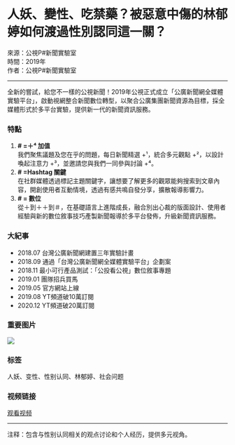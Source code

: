 # 人妖、變性、吃禁藥？被惡意中傷的林郁婷如何渡過性別認同這一關？

來源：公視P#新聞實驗室  
時間：2019年  
作者：公視P#新聞實驗室  

---

全新的嘗試，給您不一樣的公視新聞！2019年公視正式成立「公廣新聞網全媒體實驗平台」，啟動視網整合新聞數位轉型，以聚合公廣集團新聞資源為目標，採全媒體形式於多平台實驗，提供新一代的新聞資訊服務。  

### 特點  
1. **# =＋⁴ 加值**  
   我們聚焦議題及您在乎的問題，每日新聞精選 +¹，統合多元觀點 +²，以設計喚起注意力 +³，並邀請您與我們一同參與討論 +⁴。  
2. **# =Hashtag 關鍵**  
   在社群媒體透過標記主題關鍵字，讓想要了解更多的觀眾能夠搜索到文章內容，開創使用者互動情境，透過有感共鳴自發分享，擴散報導影響力。  
3. **# = 數位**  
   從＋到＋＋到＃，在基礎語言上進階成長，融合別出心裁的版面設計、使用者經驗與新的數位敘事技巧產製新聞報導於多平台發佈，升級新聞資訊服務。  

### 大紀事  
- 2018.07  台灣公廣新聞網建置三年實驗計畫  
- 2018.09  通過「台灣公廣新聞網全媒體實驗平台」企劃案  
- 2018.11  最小可行產品測試：「公投看公視」數位敘事專題  
- 2019.01  團隊招兵買馬  
- 2019.05  官方網站上線  
- 2019.08  YT頻道破10萬訂閱  
- 2020.12  YT頻道破20萬訂閱  

### 重要图片
![](https://i.ytimg.com/an/MDcOT4z7GS1SRGG2g7z43g/featured_channel.jpg?v=6047161b)

### 标签  
人妖、变性、性别认同、林郁婷、社会问题  

### 视频链接  
[观看视频](https://www.youtube.com/watch?v=9V58tMY8_e8)  

--- 

注释：包含与性别认同相关的观点讨论和个人经历，提供多元视角。